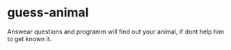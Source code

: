 # guess-animal

Answear questions and programm will find out your animal, if dont help him to get known it.
